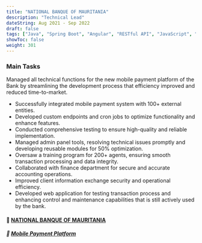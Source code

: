 ```yaml
---
title: "NATIONAL BANQUE OF MAURITANIA"
description: "Technical Lead"
dateString: Aug 2021 - Sep 2022
draft: false
tags: ["Java", "Spring Boot", "Angular", "RESTful API", "JavaScript", "MySQL", Git]
showToc: false
weight: 301
--- 
```


### Main Tasks

Managed all technical functions for the new mobile payment platform of the Bank by streamlining the development process that efficiency improved and reduced time-to-market.
- Successfully integrated mobile payment system with 100+ external entities. 
- Developed custom endpoints and cron jobs to optimize functionality and enhance features. 
- Conducted comprehensive testing to ensure high-quality and reliable implementation. 
- Managed admin panel tools, resolving technical issues promptly and developing reusable modules for 50% optimization.
- Oversaw a training program for 200+ agents, ensuring smooth transaction processing and data integrity.
- Collaborated with finance department for secure and accurate accounting operations.
- Improved client information exchange security and operational efficiency.
- Developed web application for testing transaction process and enhancing control and maintenance capabilities that is still actively used by the bank.

#### 🔗 [**NATIONAL BANQUE OF MAURITANIA**](http://www.bnm.mr/)
##### 🔗 [**Mobile Payment Platform**](http://www.click.mr/)